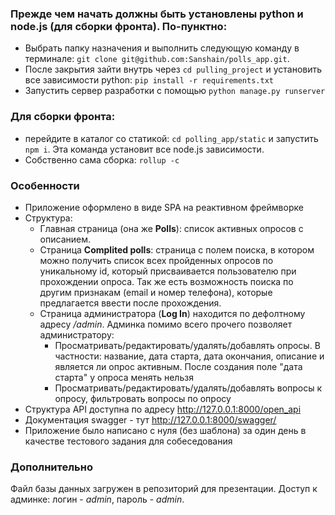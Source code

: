
### Прежде чем начать должны быть установлены python и node.js (для сборки фронта). По-пунктно:

- Выбрать папку назначения и выполнить следующую команду в терминале: `git clone git@github.com:Sanshain/polls_app.git`.
- После закрытия зайти внутрь через `cd pulling_project` и установить все зависимости python: `pip install -r requirements.txt`
- Запустить сервер разработки с помощью `python manage.py runserver`

### Для сборки фронта: 

- перейдите в каталог со статикой: `cd polling_app/static` и запустить `npm i`. Эта команда установит все node.js зависимости.
- Собственно сама сборка: `rollup -c`





### Особенности

- Приложение оформлено в виде SPA на реактивном фреймворке
- Структура:
    - Главная страница (она же **Polls**): список активных опросов с описанием. 
    - Страница **Complited polls**: страница с полем поиска, в котором можно получить список всех пройденных опросов по уникальному id, который присваивается пользователю при прохождении опроса. Так же есть возможность поиска по другим признакам (email и номер телефона), которые предлагается ввести после прохождения.
    - Страница администратора (**Log In**) находится по дефолтному адресу */admin*. Админка помимо всего прочего позволяет администратору: 
        - Просматривать/редактировать/удалять/добавлять опросы. В частности: название, дата старта, дата окончания, описание и является ли опрос активным. После создания поле "дата старта" у опроса менять нельзя
        - Просматривать/редактировать/удалять/добавлять вопросы к опросу, фильтровать вопросы по опросу
- Структура API доступна по адресу http://127.0.0.1:8000/open_api
- Документация swagger - тут http://127.0.0.1:8000/swagger/
- Приложение было написано с нуля (без шаблона) за один день в качестве тестового задания для собеседования

### Дополнительно

Файл базы данных загружен в репозиторий для презентации. Доступ к админке: логин - *admin*, пароль - *admin*.
